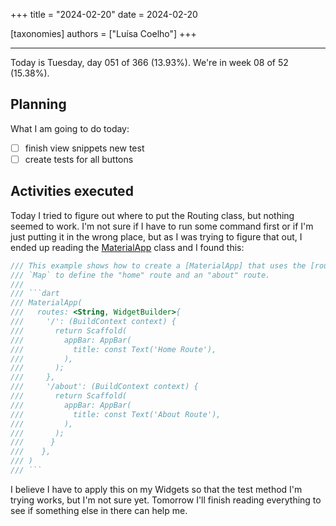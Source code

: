 +++
title = "2024-02-20"
date = 2024-02-20

[taxonomies]
authors = ["Luísa Coelho"]
+++

---

Today is Tuesday, day 051 of 366 (13.93%). We're in week 08 of 52 (15.38%).

## Planning

What I am going to do today:

- [ ] finish view snippets new test
- [ ] create tests for all buttons

## Activities executed

Today I tried to figure out where to put the Routing class, but nothing seemed to work. I'm not sure if I have to run some command first or if I'm just putting it in the wrong place, but as I was trying to figure that out, I ended up reading the [MaterialApp](https://api.flutter.dev/flutter/material/MaterialApp-class.html) class and I found this:

```dart
/// This example shows how to create a [MaterialApp] that uses the [routes]
/// `Map` to define the "home" route and an "about" route.
///
/// ```dart
/// MaterialApp(
///   routes: <String, WidgetBuilder>{
///     '/': (BuildContext context) {
///       return Scaffold(
///         appBar: AppBar(
///           title: const Text('Home Route'),
///         ),
///       );
///     },
///     '/about': (BuildContext context) {
///       return Scaffold(
///         appBar: AppBar(
///           title: const Text('About Route'),
///         ),
///       );
///      }
///    },
/// )
/// ```
```

I believe I have to apply this on my Widgets so that the test method I'm trying works, but I'm not sure yet. Tomorrow I'll finish reading everything to see if something else in there can help me.
